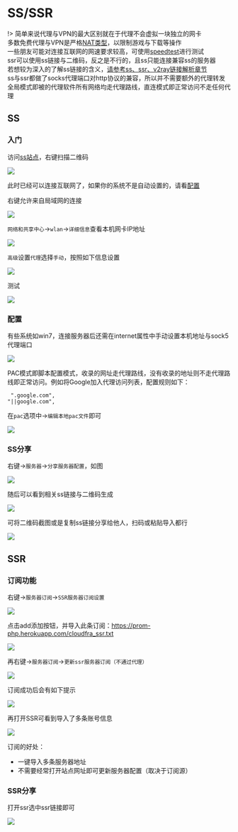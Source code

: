 # SS/SSR


!>  简单来说代理与VPN的最大区别就在于代理不会虚拟一块独立的网卡<br>
  多数免费代理与VPN是严格[NAT类型](4nat.md)，以限制游戏与下载等操作<br>
 一些朋友可能对连接互联网的网速要求较高，可使用[speedtest](http://www.speedtest.net/)进行测试<br>
 ssr可以使用ss链接与二维码，反之是不行的，且ss只能连接兼容ss的服务器<br>
 若想较为深入的了解ss链接的含义，[请参考ss、ssr、v2ray链接解析章节](srvurl.md)<br>
 ss与ssr都做了socks代理端口对http协议的兼容，所以并不需要额外的代理转发<br>
 全局模式即被的代理软件所有网络均走代理路线，直连模式即正常访问不走任何代理<br>

## SS

### 入门

访问[ss站点](https://free-ss.tk/)，右键扫描二维码

<!-- ![](https://ipfs.io/ipfs/QmWS9eJJi7dnMXjG7jxYAz7NDDCLHnrtSfc6viNRjbBjc9?2.png) -->

![](https://i.postimg.cc/C1v3LX5P/2018-04-30-105508.png)

 此时已经可以连接互联网了，如果你的系统不是自动设置的，请看<a href="#/proxy/ss-ssr?id=配置">配置</a>

右键允许来自局域网的连接

<!-- ![](https://ipfs.io/ipfs/QmbNUAL9vmXcnAkWP15XxevvLqpED2tbAxxnVCeGDs3o9X?1.png) -->

![](https://i.postimg.cc/J0fdsLLq/2018-05-05-032022.png)

`网络和共享中心`-&gt;`wlan`-&gt;`详细信息`查看本机网卡IP地址

<!-- ![](https://ipfs.io/ipfs/QmdwEi4zS8DNWx8gzkykPAoBkocQguEEP4QYhZFQV8Kwj9?4.png) -->

![](https://i.postimg.cc/Vvsxz4Ds/2018-05-05-032400.png)

`高级`设置`代理`选择`手动`，按照如下信息设置

<!-- ![](https://ipfs.io/ipfs/QmfU5EVwSUgyNtKFbetxfR1pvcyQTgbmM1y5Rp7QYkuX1b?1.png) -->

![](https://i.postimg.cc/mkCKNDVq/x1.png)

测试

<!-- ![](https://ipfs.io/ipfs/QmRfQ2LhCek5jw7UDBxwC2Y9Qm8VLjP17Ehhgh99Kw7Uod?3.png) -->

![](https://i.postimg.cc/zXw9yyyH/x2.png)

### 配置

有些系统如win7，连接服务器后还需在internet属性中手动设置本机地址与sock5代理端口

<!-- ![](https://ipfs.io/ipfs/QmQBdt4QM9GKcgfFdXh1LtKh45ubyrTqhjEgVHUBk9VfG4?4.png) -->

![](https://i.postimg.cc/k4tHqGr4/2018-04-28-224352.png)

PAC模式即脚本配置模式，收录的网址走代理路线，没有收录的地址则不走代理路线即正常访问。例如将Google加入代理访问列表，配置规则如下：

```text
 ".google.com",
"||google.com",
```

在`pac`选项中-&gt;`编辑本地pac文件`即可

<!-- ![](https://ipfs.io/ipfs/QmeHE8dTsEEQhvQRWBjwzKeioyprepRha6vFFYpce4i22o?1.png) -->

![](https://i.postimg.cc/xTP40BZK/2018-04-28-230423.png)

### SS分享

右键-&gt;`服务器`-&gt;`分享服务器配置`，如图

![](https://i.postimg.cc/bv46CPGj/2018-53px8.png)

随后可以看到相关ss链接与二维码生成

![](https://i.postimg.cc/90hL2Bt8/2018-06-09-174922.png)

可将二维码截图或是复制ss链接分享给他人，扫码或粘贴导入都行

![](https://i.postimg.cc/FFyPZ2N2/2018-06-09-181034.png)

## SSR

### 订阅功能

右键->`服务器订阅`->`SSR服务器订阅设置`
<!-- ![](https://ipfs.io/ipfs/QmX4z2VDbj5EDvzRzBHTiyqYsTvvxbgDi3pFwhiLfLLNFL?1.png) -->

![](https://i.postimg.cc/wvKV5kPq/2018-04-28-235146.png)

点击add添加按钮，并导入此条订阅：https://prom-php.herokuapp.com/cloudfra_ssr.txt
<!-- ![](https://ipfs.io/ipfs/QmNbaKnwt9E447xLzndAZvCHDByMbA6rZn4AsdDbeuFDuP?2.png) -->

![](https://i.postimg.cc/YChfJVB2/2018-06-09-215048.png)

<!-- ![](https://ipfs.io/ipfs/QmfXCT9yWSxPq4G7QuU9b1RzmFWZodAkY2Pzrt7iGHko5X?1.png) -->

再右键->`服务器订阅`->`更新ssr服务器订阅（不通过代理）`

![](https://i.postimg.cc/jSpNBShv/2018-04-28-235337.png)

订阅成功后会有如下提示
<!-- ![](https://ipfs.io/ipfs/QmdteWfXcW3NzJrB8gbxmF83eoybYfBoLThFEC6f8CwYCw?1.png) -->

![](https://i.postimg.cc/SQ1nwKS8/2018-04-28-235358.png)

再打开SSR可看到导入了多条账号信息

![](https://i.postimg.cc/TPcwQdNK/2018-06-09-220222.png)


订阅的好处：

* 一键导入多条服务器地址
* 不需要经常打开站点网址即可更新服务器配置（取决于订阅源）

### SSR分享

打开ssr选中ssr链接即可

![](https://i.postimg.cc/SNzx37tF/2018-06-09-190728.png)



<!-- !> ssr可以使用ss链接与二维码，反之是不行的，且ss只能连接兼容ss的服务器<br>
 若想较为深入的了解ss链接的含义，[请参考ss、ssr、v2ray链接解析章节](/append/srvurl.md)<br>
 ss与ssr都做了socks代理端口对http协议的兼容，所以并不需要额外的代理转发<br>
 全局模式即被的代理软件所有网络均走代理路线，直连模式即正常访问不走任何代理 -->
<!-- ps:

* ssr可以使用ss链接与二维码，反之是不行的，且ss只能连接兼容ss的服务器
* ss与ssr都做了socks代理端口对http协议的兼容，所以并不需要额外的代理转发
* 全局模式即被的代理软件所有网络均走代理路线，直连模式即正常访问不走任何代理 -->
